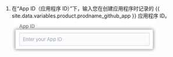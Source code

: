 1. 在“App ID（应用程序 ID）”下，输入您在创建应用程序时记录的 {{ site.data.variables.product.prodname_github_app }} 应用程序 ID。 ![应用程序 ID 字段](/assets/images/help/insights/app-id.png)

